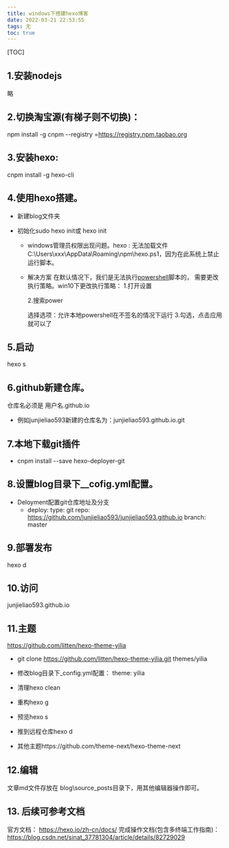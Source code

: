 ```yaml
---
title: windows下搭建hexo博客
date: 2022-03-21 22:53:55
tags: 无
toc: true
---
```


[TOC]

<!--more-->

## 1.安装nodejs

略

## 2.切换淘宝源(有梯子则不切换)： 

npm install -g cnpm --registry =https://registry.npm.taobao.org

##  3.安装hexo:  

cnpm install -g hexo-cli

##  4.使用hexo搭建。

 - 新建blog文件夹

 - 初始化sudo hexo init或 hexo init   

   - windows管理员权限出现问题。hexo : 无法加载文件 C:\Users\xxx\AppData\Roaming\npm\hexo.ps1，因为在此系统上禁止运行脚本。

   - 解决方案
     在默认情况下，我们是无法执行[powershell](https://so.csdn.net/so/search?q=powershell&spm=1001.2101.3001.7020)脚本的， 需要更改执行策略。win10下更改执行策略：
     1.打开设置

     2.搜索power

     选择选项：允许本地powershell在不签名的情况下运行
     3.勾选，点击应用就可以了

## 5.启动

hexo s

##  6.github新建仓库。 

仓库名必须是 用户名.github.io 

- 例如junjieliao593新建的仓库名为：junjieliao593.github.io.git

##  7.本地下载git插件

- cnpm install --save hexo-deployer-git

##  8.设置blog目录下__cofig.yml配置。

- Deloyment配置git仓库地址及分支 
  - deploy:
        type: git
        repo: https://github.com/junjieliao593/junjieliao593.github.io
        branch: master

##  9.部署发布

hexo d

##  10.访问

junjieliao593.github.io

##  11.主题

https://github.com/litten/hexo-theme-yilia
- git clone https://github.com/litten/hexo-theme-yilia.git themes/yilia
- 修改blog目录下_config.yml配置：   theme:  yilia
- 清理hexo clean
- 重构hexo g
- 预览hexo s
- 推到远程仓库hexo d

- 其他主题https://github.com/theme-next/hexo-theme-next

##  12.编辑 

文章md文件存放在 blog\source\_posts目录下，用其他编辑器操作即可。

## 13. 后续可参考文档

官方文档： https://hexo.io/zh-cn/docs/
完成操作文档(包含多终端工作指南)： https://blog.csdn.net/sinat_37781304/article/details/82729029

